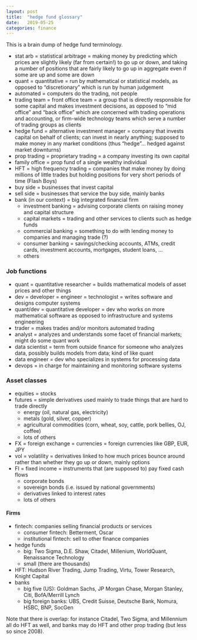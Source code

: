 ```yaml
---
layout: post
title:  "hedge fund glossary"
date:   2019-05-25
categories: finance
---
```


This is a brain dump of hedge fund terminology.

- stat arb = statistical arbitrage = making money by predicting which prices are slightly likely (far from certain!) to go up or down, and taking a number of positions that are fairly likely to go up in aggregate even if some are up and some are down
- quant = quantitative = run by mathematical or statistical models, as opposed to “discretionary” which is run by human judgement
- automated = computers do the trading, not people
- trading team = front office team = a group that is directly responsible for some capital and makes investment decisions, as opposed to “mid office” and “back office” which are concerned with trading operations and accounting, or firm-wide technology teams which serve a number of trading groups as clients
- hedge fund = alternative investment manager = company that invests capital on behalf of clients; can invest in nearly anything; supposed to make money in any market conditions (thus “hedge”… hedged against market downturns)
- prop trading = proprietary trading = a company investing its own capital
- family office = prop fund of a single wealthy individual
- HFT = high frequency trading = companies that make money by doing millions of little trades but holding positions for very short periods of time (Flash Boys)
- buy side = businesses that invest capital
- sell side = businesses that service the buy side, mainly banks
- bank (in our context) = big integrated financial firm
  - investment banking = advising corporate clients on raising money and capital structure
  - capital markets = trading and other services to clients such as hedge funds
  - commercial banking = something to do with lending money to companies and managing trade (?)
  - consumer banking = savings/checking accounts, ATMs, credit cards, investment accounts, mortgages, student loans, ...
  - others


### Job functions

- quant = quantitative researcher = builds mathematical models of asset prices and other things
- dev = developer = engineer = technologist = writes software and designs computer systems
- quant/dev = quantitative developer = dev who works on more mathematical software as opposed to infrastructure and systems engineering
- trader = makes trades and/or monitors automated trading
- analyst = analyzes and understands some facet of financial markets; might do some quant work
- data scientist = term from outside finance for someone who analyzes data, possibly builds models from data; kind of like quant
- data engineer = dev who specializes in systems for processing data
- devops = in charge for maintaining and monitoring software systems


### Asset classes

- equities = stocks
- futures = simple derivatives used mainly to trade things that are hard to trade directly
  - energy (oil, natural gas, electricity)
  - metals (gold, silver, copper)
  - agricultural commodities (corn, wheat, soy, cattle, pork bellies, OJ, coffee)
  - lots of others
- FX = foreign exchange = currencies = foreign currencies like GBP, EUR, JPY
- vol = volatility = derivatives linked to how much prices bounce around rather than whether they go up or down, mainly options
- FI = fixed income = instruments that (are supposed to) pay fixed cash flows
  - corporate bonds
  - sovereign bonds (i.e. issued by national governments)
  - derivatives linked to interest rates
  - lots of others


#### Firms

- fintech: companies selling financial products or services
  - consumer fintech: Betterment, Oscar
  - institutional fintech: sell to other finance companies
- hedge funds
  - big: Two Sigma, D.E. Shaw, Citadel, Millenium, WorldQuant, Renaissance Technology
  - small (there are thousands)
- HFT: Hudson River Trading, Jump Trading, Virtu, Tower Research, Knight Capital
- banks
  - big five (US): Goldman Sachs, JP Morgan Chase, Morgan Stanley, Citi, BofA/Merrill Lynch
  - big foreign banks: UBS, Credit Suisse, Deutsche Bank, Nomura, HSBC, BNP, SocGen

Note that there is overlap: for instance Citadel, Two Sigma, and Millennium all
do HFT as well, and banks may do HFT and other prop trading (but less so since
2008).

